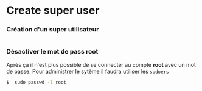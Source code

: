 # Create super user


### Création d'un super utilisateur 

```bash


```


### Désactiver le mot de pass root

Après ça il n'est plus possible de se connecter au compte __root__ avec un mot de passe. Pour administrer le sytème il faudra utiliser les ```sudoers```


```bash
$  sudo passwd -l root
```